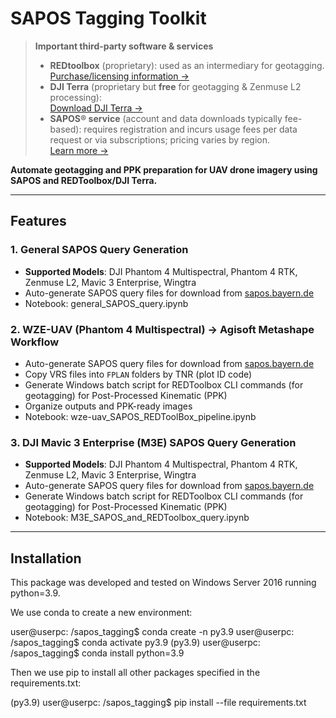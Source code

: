 # SAPOS Tagging Toolkit

> **Important third-party software & services**  
> - **REDtoolbox** (proprietary): used as an intermediary for geotagging.  
>   [Purchase/licensing information →](https://www.redcatch.at/redtoolbox/#buy)  
> - **DJI Terra** (proprietary but **free** for geotagging & Zenmuse L2 processing):  
>   [Download DJI Terra →](https://www.dji.com/de/downloads/products/dji-terra#other_software)  
> - **SAPOS® service** (account and data downloads typically fee-based): requires registration and incurs usage fees per data request or via subscriptions; pricing varies by region.  
>   [Learn more →](https://www.sapos.de/)

**Automate geotagging and PPK preparation for UAV drone imagery using SAPOS and REDToolbox/DJI Terra.**

---

## Features

### 1. General SAPOS Query Generation
- **Supported Models**: DJI Phantom 4 Multispectral, Phantom 4 RTK, Zenmuse L2, Mavic 3 Enterprise, Wingtra
- Auto-generate SAPOS query files for download from [sapos.bayern.de](https://sapos.bayern.de/shop.php)  
- Notebook: general_SAPOS_query.ipynb


### 2. WZE-UAV (Phantom 4 Multispectral) → Agisoft Metashape Workflow
- Auto-generate SAPOS query files for download from [sapos.bayern.de](https://sapos.bayern.de/shop.php)
- Copy VRS files into `FPLAN` folders by TNR (plot ID code)
- Generate Windows batch script for REDToolbox CLI commands (for geotagging) for Post-Processed Kinematic (PPK)
- Organize outputs and PPK-ready images
- Notebook: wze-uav_SAPOS_REDToolBox_pipeline.ipynb


### 3. DJI Mavic 3 Enterprise (M3E) SAPOS Query Generation
- **Supported Models**: DJI Phantom 4 Multispectral, Phantom 4 RTK, Zenmuse L2, Mavic 3 Enterprise, Wingtra
- Auto-generate SAPOS query files for download from [sapos.bayern.de](https://sapos.bayern.de/shop.php)
- Generate Windows batch script for REDToolbox CLI commands (for geotagging) for Post-Processed Kinematic (PPK)
- Notebook: M3E_SAPOS_and_REDToolbox_query.ipynb

---

## Installation
This package was developed and tested on Windows Server 2016 running python=3.9.

We use conda to create a new environment:

user@userpc: /sapos_tagging$ conda create -n py3.9
user@userpc: /sapos_tagging$ conda activate py3.9
(py3.9) user@userpc: /sapos_tagging$ conda install python=3.9 

Then we use pip to install all other packages specified in the requirements.txt:

(py3.9) user@userpc: /sapos_tagging$ pip install --file requirements.txt
